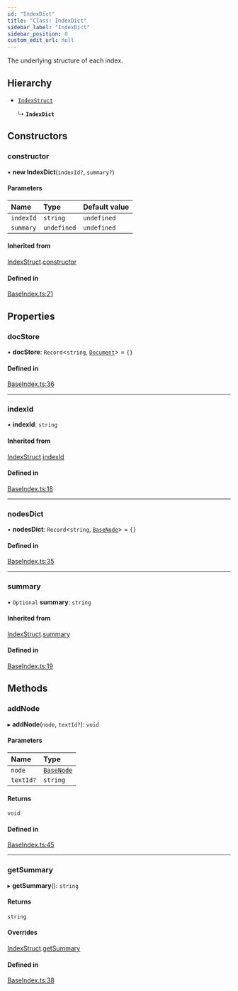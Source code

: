 ```yaml
---
id: "IndexDict"
title: "Class: IndexDict"
sidebar_label: "IndexDict"
sidebar_position: 0
custom_edit_url: null
---
```


The underlying structure of each index.

## Hierarchy

- [`IndexStruct`](IndexStruct.md)

  ↳ **`IndexDict`**

## Constructors

### constructor

• **new IndexDict**(`indexId?`, `summary?`)

#### Parameters

| Name | Type | Default value |
| :------ | :------ | :------ |
| `indexId` | `string` | `undefined` |
| `summary` | `undefined` | `undefined` |

#### Inherited from

[IndexStruct](IndexStruct.md).[constructor](IndexStruct.md#constructor)

#### Defined in

[BaseIndex.ts:21](https://github.com/run-llama/LlamaIndexTS/blob/e108757/packages/core/src/BaseIndex.ts#L21)

## Properties

### docStore

• **docStore**: `Record`<`string`, [`Document`](Document.md)\> = `{}`

#### Defined in

[BaseIndex.ts:36](https://github.com/run-llama/LlamaIndexTS/blob/e108757/packages/core/src/BaseIndex.ts#L36)

___

### indexId

• **indexId**: `string`

#### Inherited from

[IndexStruct](IndexStruct.md).[indexId](IndexStruct.md#indexid)

#### Defined in

[BaseIndex.ts:18](https://github.com/run-llama/LlamaIndexTS/blob/e108757/packages/core/src/BaseIndex.ts#L18)

___

### nodesDict

• **nodesDict**: `Record`<`string`, [`BaseNode`](BaseNode.md)\> = `{}`

#### Defined in

[BaseIndex.ts:35](https://github.com/run-llama/LlamaIndexTS/blob/e108757/packages/core/src/BaseIndex.ts#L35)

___

### summary

• `Optional` **summary**: `string`

#### Inherited from

[IndexStruct](IndexStruct.md).[summary](IndexStruct.md#summary)

#### Defined in

[BaseIndex.ts:19](https://github.com/run-llama/LlamaIndexTS/blob/e108757/packages/core/src/BaseIndex.ts#L19)

## Methods

### addNode

▸ **addNode**(`node`, `textId?`): `void`

#### Parameters

| Name | Type |
| :------ | :------ |
| `node` | [`BaseNode`](BaseNode.md) |
| `textId?` | `string` |

#### Returns

`void`

#### Defined in

[BaseIndex.ts:45](https://github.com/run-llama/LlamaIndexTS/blob/e108757/packages/core/src/BaseIndex.ts#L45)

___

### getSummary

▸ **getSummary**(): `string`

#### Returns

`string`

#### Overrides

[IndexStruct](IndexStruct.md).[getSummary](IndexStruct.md#getsummary)

#### Defined in

[BaseIndex.ts:38](https://github.com/run-llama/LlamaIndexTS/blob/e108757/packages/core/src/BaseIndex.ts#L38)
